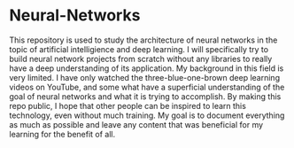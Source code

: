 # Neural-Networks
This repository is used to study the architecture of neural networks in the topic of artificial intelligience and deep learning. I will specifically try to build neural network projects from scratch without any libraries to really have a deep understanding of its application. 
My background in this field is very limited. I have only watched the three-blue-one-brown deep learning videos on YouTube, and some what have a superficial understanding of the goal of neural networks and what it is trying to accomplish. By making this repo public, I hope that other people can be inspired to learn this technology, even without much training. My goal is to document everything as much as possible and leave any content that was beneficial for my learning for the benefit of all. 
